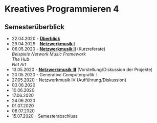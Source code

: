 # Kreatives Programmieren 4

## Semesterüberblick

* 22.04.2020 - **[Überblick](01)**
* 29.04.2029 - **[Netzwerkmusik I](02)**
* 06.05.2020 - **[Netzwerkmusik II](03)** (Kurzreferate)<br />*Beispiele Network Music Framework<br/>
The Hub<br>
Net Art*
* 13.05.2020 - **[Netzwerkmusik III](04)** (Vorstellung/Diskussion der Projekte)
* 20.05.2020 - Generative Computergrafik I
* 27.05.2020 - Netzwerkmusik IV (Aufführung/Diskussion)
* 03.06.2020
* 10.06.2020
* 17.06.2020
* 24.06.2020
* 01.07.2020
* 08.07.2020
* 15.07.2020 - Semesterabschluss